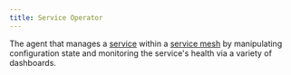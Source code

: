 ```yaml
---
title: Service Operator
---
```

The agent that manages a [service](/docs/reference/glossary/#service) within a [service mesh](/docs/reference/glossary/#service-mesh) by manipulating configuration state
and monitoring the service's health via a variety of dashboards.
